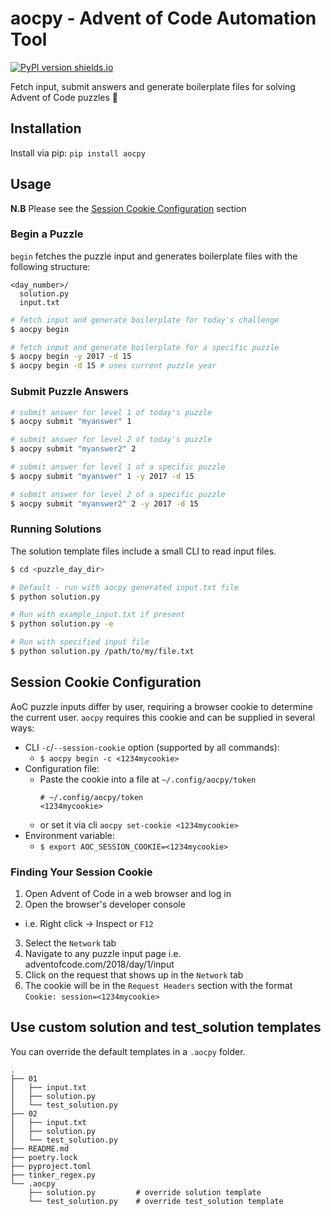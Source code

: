 # aocpy - Advent of Code Automation Tool

[![PyPI version shields.io](https://img.shields.io/pypi/v/aocpy.svg)](https://pypi.python.org/pypi/aocpy/)

Fetch input, submit answers and generate boilerplate files for solving Advent of Code puzzles :christmas_tree:

## Installation

Install via pip:
`pip install aocpy`

## Usage

**N.B** Please see the [Session Cookie Configuration](#session-cookie-configuration) section

### Begin a Puzzle

`begin` fetches the puzzle input and generates boilerplate files with the following structure:

```
<day_number>/
  solution.py
  input.txt
```

```bash
# fetch input and generate boilerplate for today's challenge
$ aocpy begin

# fetch input and generate boilerplate for a specific puzzle
$ aocpy begin -y 2017 -d 15
$ aocpy begin -d 15 # uses current puzzle year
```

### Submit Puzzle Answers

```bash
# submit answer for level 1 of today's puzzle
$ aocpy submit "myanswer" 1

# submit answer for level 2 of today's puzzle
$ aocpy submit "myanswer2" 2

# submit answer for level 1 of a specific puzzle
$ aocpy submit "myanswer" 1 -y 2017 -d 15

# submit answer for level 2 of a specific puzzle
$ aocpy submit "myanswer2" 2 -y 2017 -d 15
```

### Running Solutions

The solution template files include a small CLI to read input files.

```bash
$ cd <puzzle_day_dir>

# Default - run with aocpy generated input.txt file
$ python solution.py

# Run with example_input.txt if present
$ python solution.py -e

# Run with specified input file
$ python solution.py /path/to/my/file.txt
```

## Session Cookie Configuration

AoC puzzle inputs differ by user, requiring a browser cookie to determine the current user. `aocpy` requires this cookie and can be supplied in several ways:

- CLI `-c`/`--session-cookie` option (supported by all commands):
  - `$ aocpy begin -c <1234mycookie>`
- Configuration file:
  - Paste the cookie into a file at `~/.config/aocpy/token`
      ```
      # ~/.config/aocpy/token
      <1234mycookie>
      ```
  - or set it via cli `aocpy set-cookie <1234mycookie>`
- Environment variable:
  - `$ export AOC_SESSION_COOKIE=<1234mycookie>`

### Finding Your Session Cookie

1. Open Advent of Code in a web browser and log in
2. Open the browser's developer console

- i.e. Right click -> Inspect or `F12`

3. Select the `Network` tab
4. Navigate to any puzzle input page i.e. adventofcode.com/2018/day/1/input
5. Click on the request that shows up in the `Network` tab
6. The cookie will be in the `Request Headers` section with the format `Cookie: session=<1234mycookie>`

## Use custom solution and test_solution templates

You can override the default templates in a `.aocpy` folder.

```
.
├── 01
│   ├── input.txt
│   ├── solution.py
│   └── test_solution.py
├── 02
│   ├── input.txt
│   ├── solution.py
│   └── test_solution.py
├── README.md
├── poetry.lock
├── pyproject.toml
├── tinker_regex.py
└── .aocpy
    ├── solution.py         # override solution template
    └── test_solution.py    # override test_solution template
```

